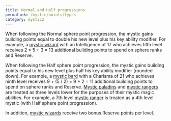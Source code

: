 ```yaml
---
title: Normal and Half progressions
permalink: /mystic/points/types
category: mystic2
---
```

When following the Normal sphere point progression, the mystic gains
building points equal to double his new level plus his key ability
modifier. For example, a [mystic wizard](/mystic/classes/wizard) with an
Intelligence of 17 who achieves fifth level receives 2 \* 5 + 3 = 13
additional building points to spend on sphere ranks and Reserve.

When following the Half sphere point progression, the mystic gains
building points equal to his new level plus half his key ability
modifier (rounded down). For example, a [mystic
bard](/mystic/classes/bard) with a Charisma of 21 who achieves ninth
level receives 9 + (5 / 2) = 9 + 2 = 11 additional building points to
spend on sphere ranks and Reserve. [Mystic
paladins](/mystic/classes/paladin) and [mystic
rangers](/mystic/classes/ranger) are treated as three levels lower for
the purposes of their mystic magic abilities. For example, a 7th level
[mystic ranger](/mystic/classes/ranger) is treated as a 4th level mystic
(with Half sphere point progression).

In addition, [mystic wizards](/mystic/classes/wizard) receive two bonus
Reserve points per level.

